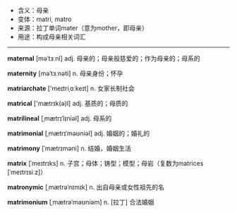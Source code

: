 - <span class="definition">含义：母亲</span>
- <span class="definition">变体：matri, matro</span>
- <span class="definition">来源：拉丁单词mater（意为mother，即母亲）</span>
- <span class="definition">用途：构成母亲相关词汇</span>

---

<span class="vocabulary">**maternal**</span> [məˈtɜːnl] adj. 母亲的；母亲般慈爱的；作为母亲的；母系的

<span class="vocabulary">**maternity**</span> [məˈtɜːnəti] n. 母亲身份；怀孕


<span class="vocabulary">**matriarchate**</span> ['meɪtriˌɑːkeɪt] n. 女家长制社会

<span class="vocabulary">**matrical**</span> ['mætrɪk(ә)l] adj. 基质的；母质的

<span class="vocabulary">**matrilineal**</span> [ˌmætrɪˈlɪniəl] adj. 母系的

<span class="vocabulary">**matrimonial**</span> [ˌmætrɪˈməʊniəl] adj. 婚姻的；婚礼的

<span class="vocabulary">**matrimony**</span> [ˈmætrɪməni] n. 结婚，婚姻生活

<span class="vocabulary">**matrix**</span> [ˈmeɪtrɪks] n. 子宫；母体；铸型；模型；母岩（复数为matrices [ˈmeɪtrɪsiːz]）

<span class="vocabulary">**matronymic**</span> [ˌmætrəˈnɪmɪk] n. 出自母亲或女性祖先的名

<span class="vocabulary">**matrimonium**</span> [ˌmætrəˈməʊniәm] n. [拉丁] 合法婚姻

